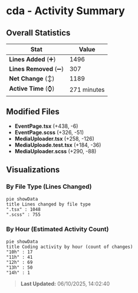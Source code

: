 # cda - Activity Summary 

## Overall Statistics

| Stat                   | Value                                                             |
| ---------------------- | ----------------------------------------------------------------- |
| **Lines Added** (➕)   | 1496                                          |
| **Lines Removed** (➖) | 307                                        |
| **Net Change** (↕)    | 1189                |
| **Active Time** (⌚)   | 271 minutes |


## Modified Files
- **EventPage.tsx** (+438, -6)
- **EventPage.scss** (+326, -51)
- **MediaUploader.tsx** (+258, -126)
- **MediaUploade.test.tsx** (+184, -36)
- **MediaUploader.scss** (+290, -88)

## Visualizations

### By File Type (Lines Changed)

```mermaid
pie showData
title Lines changed by file type
".tsx" : 1048
".scss" : 755
```

### By Hour (Estimated Activity Count)

```mermaid
pie showData
title Coding activity by hour (count of changes)
"10h" : 17
"11h" : 41
"12h" : 69
"13h" : 50
"14h" : 1
```


> **Last Updated:** 06/10/2025, 14:02:40